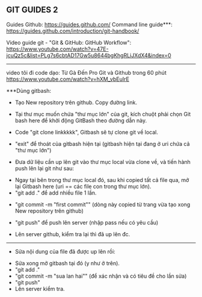 GIT GUIDES 2
------------------------------------------------------------------------------------------------
Guides Github: https://guides.github.com/
Command line guide***: https://guides.github.com/introduction/git-handbook/

Video guide git - "Git & GitHub: GitHub Workflow": 
		    https://www.youtube.com/watch?v=47E-jcuQz5c&list=PLg7s6cbtAD17Gw5u8644bgKhgRLiJXdX4&index=0

------------------------------------------------------------------------------------------------


video tôi đi code dạo: Từ Gà Đến Pro Git và Github trong 60 phút
https://www.youtube.com/watch?v=hXM_vbEuIrE

***Dùng gitbash:
- Tạo New repository trên github. Copy đường link.

- Tại thư mục muốn chứa "thư mục lớn" của git, kích chuột phải chọn Git bash here để khởi động GitBash theo đường dẫn này.

- Code "git clone linkkkkk", Gitbash sẽ tự clone git về local. 

- "exit" để thoát của gitbash hiện tại (gitbash hiện tại đang ở uri chứa cả "thư mục lớn")

 

- Đưa dữ liệu cần up lên git vào thư mục local vừa clone về, và tiến hành push lên lại git như sau:
+ Ngay tại bên trong thư mục local đó, sau khi copied tất cả file qua, mở lại Gitbash here (uri == các file con trong thư mục lớn).
+ "git add ." để add nhiều file 1 lần.
- "git commit -m "first commit"" (dòng này copied từ trang vừa tạo xong New repository trên github)

- "git push" để push lên server (nhập pass nếu có yêu cầu)
- Lên server github, kiểm tra lại thì đã up lên đc.


--------------------------------------------------------------------------------------
- Sửa nội dung của file đã được up lên rồi:
+ Sửa xong mở gitbash tại đó (y như ở trên).
+ "git add ."
+ "git commit -m "sua lan hai""  (để xác nhận và có tiêu đề cho lần sửa)
+ "git push"
+ Lên server kiểm tra.
